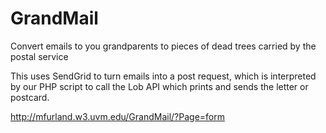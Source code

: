 GrandMail
=========

Convert emails to you grandparents to pieces of dead trees carried by the postal service

This uses SendGrid to turn emails into a post request, which is interpreted by our PHP script to call the Lob API which prints and sends the letter or postcard.

http://mfurland.w3.uvm.edu/GrandMail/?Page=form